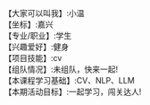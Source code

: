 【大家可以叫我】:小温  
【坐标】:嘉兴  
【专业/职业】:学生   
【兴趣爱好】:健身  
【项目技能】:cv  
【组队情况】:未组队，快来一起!  
【本课程学习基础】:CV、NLP、LLM  
【本期活动目标】:一起学习，闯关达人!  
